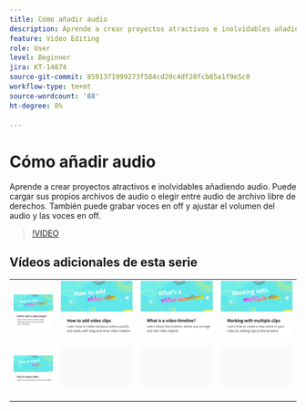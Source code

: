 ```yaml
---
title: Cómo añadir audio
description: Aprende a crear proyectos atractivos e inolvidables añadiendo audio
feature: Video Editing
role: User
level: Beginner
jira: KT-14874
source-git-commit: 8591371999273f584cd20c4df28fcb85a1f9e5c0
workflow-type: tm+mt
source-wordcount: '88'
ht-degree: 0%

---
```


# Cómo añadir audio

Aprende a crear proyectos atractivos e inolvidables añadiendo audio. Puede cargar sus propios archivos de audio o elegir entre audio de archivo libre de derechos. También puede grabar voces en off y ajustar el volumen del audio y las voces en off.

>[!VIDEO](https://video.tv.adobe.com/v/3427092?quality=12&learn=on&hidetitle=true)

## Vídeos adicionales de esta serie

<table style="table-layout:fixed">
<tr>
   <td>
         <a href="start-video.md">
            <img alt="Cómo iniciar un proyecto de vídeo" src="assets/start-video.png" />
         </a>
   </td>
  <td>
         <a href="add-video-clips.md">
            <img alt="Cómo añadir clips de vídeo" src="assets/add-video-clips.png" />
         </a>
   </td>
   <td>
         <a href="video-timeline.md">
            <img alt="¿Qué es una línea de tiempo de vídeo?" src="assets/video-timeline.png" />
         </a>
   </td>
   <td>
         <a href="multiple-clips.md">
            <img alt="Uso de varios clips" src="assets/multiple-clips.png" />
         </a>
   </td>
</tr>
<tr>
    <td>
         <a href="export-video.md">
            <img alt="Cómo exportar un vídeo" src="assets/export-video.png" />
         </a>
   </td>
   <td>
    <img alt="Separador" src="../assets/Gray_thumbnail.png" />
    <div>
    <br>
   </td>
   <td>
    <img alt="Separador" src="../assets/Gray_thumbnail.png" />
    <div>
    <br>
   </td>
   <td>
    <img alt="Separador" src="../assets/Gray_thumbnail.png" />
    <div>
    <br>
   </td>
</tr>
</table>
